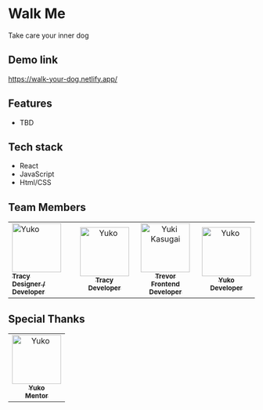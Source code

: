 # Walk Me

Take care your inner dog

## Demo link

https://walk-your-dog.netlify.app/

## Features

- TBD

## Tech stack

- React
- JavaScript
- Html/CSS

## Team Members

<table>
  <tr>
    <td>
        <a href="https://github.com/JiandingBai">
        <img src="https://avatars.githubusercontent.com/JiandingBai" width="100px;" alt="Yuko" /><br />
        <sub>
          <b>Tracy</b><br />
          <b>Designer / Developer</b>
        </sub>
      </a>
    </td>
   <td align="center">
      <a href="https://github.com/tkozek">
        <img src="https://avatars.githubusercontent.com/tkozek" width="100px;" alt="Yuko" /><br />
        <sub>
          <b>Tracy</b><br />
          <b>Developer</b>
        </sub>
      </a>
    </td>
        <td align="center">
      <a href="https://github.com/tkozek">
        <img src="https://avatars.githubusercontent.com/tkozek" width="100px;" alt="Yuki Kasugai" /><br />
        <sub>
          <b>Trevor</b><br />
          <b>Frontend Developer</b>
        </sub>
      </a>
    </td>
    <td align="center">
      <a href="https://github.com/Lada496">
        <img src="https://avatars.githubusercontent.com/Lada496" width="100px;" alt="Yuko" /><br />
        <sub>
          <b>Yuko</b><br />
          <b>Developer</b>
        </sub>
      </a>
    </td>

  </tr>
</table>

## Special Thanks

<table>
<tr>
 <td align="center">
      <a href="https://github.com/TopazJ">
        <img src="https://avatars.githubusercontent.com/TopazJ" width="100px;" alt="Yuko" /><br />
        <sub>
          <b>Yuko</b><br />
          <b>Mentor</b>
        </sub>
      </a>
    </td>
</tr>
</table>

<br/>
